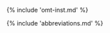 <!-- section: installation and customization -->
{% include 'omt-inst.md' %}

{% include 'abbreviations.md' %}
